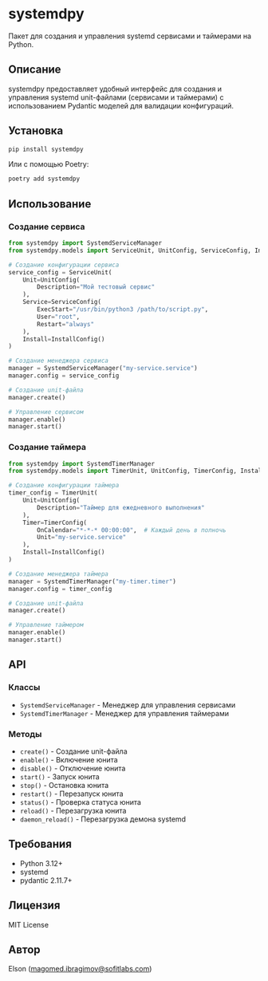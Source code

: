 # systemdpy

Пакет для создания и управления systemd сервисами и таймерами на Python.

## Описание

systemdpy предоставляет удобный интерфейс для создания и управления systemd unit-файлами (сервисами и таймерами) с использованием Pydantic моделей для валидации конфигураций.

## Установка

```bash
pip install systemdpy
```

Или с помощью Poetry:

```bash
poetry add systemdpy
```

## Использование

### Создание сервиса

```python
from systemdpy import SystemdServiceManager
from systemdpy.models import ServiceUnit, UnitConfig, ServiceConfig, InstallConfig

# Создание конфигурации сервиса
service_config = ServiceUnit(
    Unit=UnitConfig(
        Description="Мой тестовый сервис"
    ),
    Service=ServiceConfig(
        ExecStart="/usr/bin/python3 /path/to/script.py",
        User="root",
        Restart="always"
    ),
    Install=InstallConfig()
)

# Создание менеджера сервиса
manager = SystemdServiceManager("my-service.service")
manager.config = service_config

# Создание unit-файла
manager.create()

# Управление сервисом
manager.enable()
manager.start()
```

### Создание таймера

```python
from systemdpy import SystemdTimerManager
from systemdpy.models import TimerUnit, UnitConfig, TimerConfig, InstallConfig

# Создание конфигурации таймера
timer_config = TimerUnit(
    Unit=UnitConfig(
        Description="Таймер для ежедневного выполнения"
    ),
    Timer=TimerConfig(
        OnCalendar="*-*-* 00:00:00",  # Каждый день в полночь
        Unit="my-service.service"
    ),
    Install=InstallConfig()
)

# Создание менеджера таймера
manager = SystemdTimerManager("my-timer.timer")
manager.config = timer_config

# Создание unit-файла
manager.create()

# Управление таймером
manager.enable()
manager.start()
```

## API

### Классы

- `SystemdServiceManager` - Менеджер для управления сервисами
- `SystemdTimerManager` - Менеджер для управления таймерами

### Методы

- `create()` - Создание unit-файла
- `enable()` - Включение юнита
- `disable()` - Отключение юнита
- `start()` - Запуск юнита
- `stop()` - Остановка юнита
- `restart()` - Перезапуск юнита
- `status()` - Проверка статуса юнита
- `reload()` - Перезагрузка юнита
- `daemon_reload()` - Перезагрузка демона systemd

## Требования

- Python 3.12+
- systemd
- pydantic 2.11.7+

## Лицензия

MIT License

## Автор

Elson (magomed.ibragimov@sofitlabs.com)
